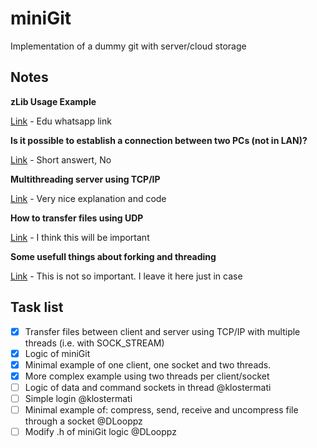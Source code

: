 # miniGit
Implementation of a dummy git with server/cloud storage

## Notes
**zLib Usage Example**

[Link](https://zlib.net/manual.html) - Edu whatsapp link

**Is it possible to establish a connection between two PCs (not in LAN)?**

[Link](https://stackoverflow.com/questions/18021189/how-to-connect-two-computers-over-internet-using-socket-programming-in-c) - Short answert, No

**Multithreading server using TCP/IP**

[Link](https://dzone.com/articles/parallel-tcpip-socket-server-with-multi-threading) - Very nice explanation and code

**How to transfer files using UDP**

[Link](https://www.geeksforgeeks.org/c-program-for-file-transfer-using-udp/) - I think this will be important

**Some usefull things about forking and threading**

[Link](https://stackoverflow.com/questions/16354460/forking-vs-threading) - This is not so important. I leave it here just in case

## Task list
- [x] Transfer files between client and server using TCP/IP with multiple threads (i.e. with SOCK_STREAM)
- [x] Logic of miniGit
- [x] Minimal example of one client, one socket and two threads.
- [x] More complex example using two threads per client/socket
- [ ] Logic of data and command sockets in thread @klostermati
- [ ] Simple login @klostermati
- [ ] Minimal example of: compress, send, receive and uncompress file through a socket @DLooppz
- [ ] Modify .h of miniGit logic @DLooppz
